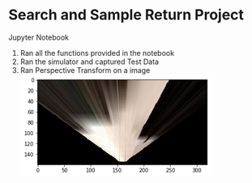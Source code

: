 
# Search and Sample Return Project

Jupyter Notebook
1) Ran all the functions provided in the notebook
2) Ran the simulator and captured Test Data
3) Ran Perspective Transform on a image
![Alt text](https://github.com/jayamohank/Robotics/blob/master/perspective_transform.png)

